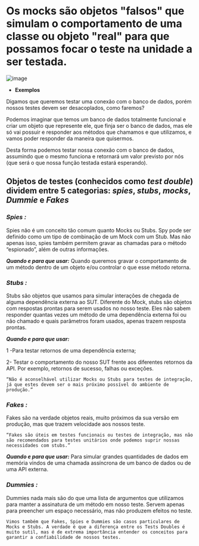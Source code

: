 # Os mocks são objetos "falsos" que simulam o comportamento de uma classe ou objeto "real" para que possamos focar o teste na unidade a ser testada.

![image](https://user-images.githubusercontent.com/58439854/101921533-e1487280-3bab-11eb-889c-014ab7578f70.png)

- **Exemplos**

Digamos que queremos testar uma conexão com o banco de dados, porém nossos testes devem ser desacoplados, como faremos?

Podemos imaginar que temos um banco de dados totalmente funcional e criar um objeto que represente ele, que finja ser o banco de dados, mas ele só vai possuir e responder aos métodos que chamamos e que utilizamos, e vamos poder responder da maneira que quisermos.

Desta forma podemos testar nossa conexão com o banco de dados, assumindo que o mesmo funciona e retornará um valor previsto por nós (que será o que nossa função testada estará esperando).

## Objetos de testes (conhecidos como *test double*) dividem entre 5 categorias: *spies*, *stubs*, *mocks*, *Dummie* e *Fakes*

### ***Spies :***
Spies não é um conceito tão comum quanto Mocks ou Stubs. Spy pode ser definido como um tipo de combinação de um Mock com um Stub. Mas não apenas isso, spies também permitem gravar as chamadas para o método “espionado”, além de outras informações.

***Quando e para que usar:*** Quando queremos gravar o comportamento de um método dentro de um objeto e/ou controlar o que esse método retorna.

### ***Stubs :***
Stubs são objetos que usamos para simular interações de chegada de alguma dependência externa ao SUT. Diferente do Mock, stubs são objetos com respostas prontas para serem usados no nosso teste. Eles não sabem responder quantas vezes um método de uma dependência externa foi ou não chamado e quais parâmetros foram usados, apenas trazem resposta prontas.

***Quando e para que usar:***

1 -Para testar retornos de uma dependência externa;

2- Testar o comportamento do nosso SUT frente aos diferentes retornos da API. Por exemplo, retornos de sucesso, falhas ou exceções.

```“Não é aconselhável utilizar Mocks ou Stubs para testes de integração, já que estes devem ser o mais próximo possível do ambiente de produção.”```

### ***Fakes :***
Fakes são na verdade objetos reais, muito próximos da sua versão em produção, mas que trazem velocidade aos nossos teste.

```“Fakes são úteis em testes funcionais ou testes de integração, mas não são recomendados para testes unitários onde podemos suprir nossas necessidades com stubs.”```

***Quando e para que usar:*** Para simular grandes quantidades de dados em memória vindos de uma chamada assíncrona de um banco de dados ou de uma API externa.

### ***Dummies :*** 
Dummies nada mais são do que uma lista de argumentos que utilizamos para manter a assinatura de um método em nosso teste. Servem apenas para preencher um espaço necessário, mas não produzem efeitos no teste.

``` Vimos também que Fakes, Spies e Dummies são casos particulares de Mocks e Stubs. A verdade é que a diferença entre os Tests Doubles é muito sutil, mas é de extrema importância entender os conceitos para garantir a confiabilidade de nossos testes. ```